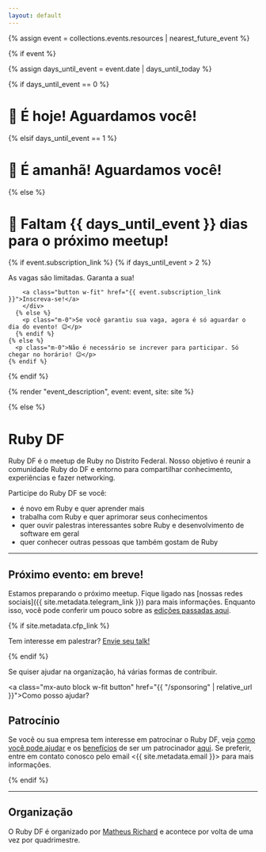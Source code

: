 ```yaml
---
layout: default
---
```


{% assign event = collections.events.resources | nearest_future_event %}

{% if event %}

{% assign days_until_event = event.date | days_until_today %}

{% if days_until_event == 0 %}
  <h1 class="mb-8">🎉 É hoje! Aguardamos você!</h1>
{% elsif days_until_event == 1 %}
  <h1 class="mb-8">🎉 É amanhã! Aguardamos você!</h1>
{% else %}
  <h1 class="mb-8">🎉 Faltam {{ days_until_event }} dias para o próximo meetup!</h1>

  <div class="w-full inline-flex justify-center mb-4">
    {% if event.subscription_link %}
      {% if days_until_event > 2 %}
        <div class="flex flex-col gap-2 items-center">
        <p class="m-0">As vagas são limitadas. Garanta a sua!</p>

        <a class="button w-fit" href="{{ event.subscription_link }}">Inscreva-se!</a>
        </div>
      {% else %}
        <p class="m-0">Se você garantiu sua vaga, agora é só aguardar o dia do evento! 😉</p>
      {% endif %}
    {% else %}
      <p class="m-0">Não é necessário se increver para participar. Só chegar no horário! 😉</p>
    {% endif %}
  </div>
{% endif %}

{% render "event_description", event: event, site: site %}

{% else %}

<h1 class="sr-only">Ruby DF</h1>

Ruby DF é o meetup de Ruby no Distrito Federal. Nosso objetivo é reunir a comunidade Ruby do DF e entorno para compartilhar conhecimento, experiências e fazer networking.

Participe do Ruby DF se você:

- é novo em Ruby e quer aprender mais
- trabalha com Ruby e quer aprimorar seus conhecimentos
- quer ouvir palestras interessantes sobre Ruby e desenvolvimento de software em geral
- quer conhecer outras pessoas que também gostam de Ruby

---

## Próximo evento: em breve!

Estamos preparando o próximo meetup. Fique ligado nas [nossas redes
sociais]({{ site.metadata.telegram_link }}) para mais informações. Enquanto isso, você pode conferir
um pouco sobre as [edições passadas aqui](/events).

{% if site.metadata.cfp_link %}
  <aside class="note">
    <p>Tem interesse em palestrar? <a class="font-bold" href="{{ cfp_link }}" target="_blank">Envie seu talk!</a></p>
  </aside>
{% endif %}

Se quiser ajudar na organização, há várias formas de contribuir.

<a class="mx-auto block w-fit button" href="{{ "/sponsoring" | relative_url }}">Como posso ajudar?</a>

## Patrocínio

Se você ou sua empresa tem interesse em patrocinar o Ruby DF, veja [como você
pode ajudar](/sponsoring#como-você-pode-ajudar) e os [benefícios](/sponsoring#o-que-podemos-oferecer) de ser um patrocinador [aqui](/sponsoring). Se preferir, entre em
contato conosco pelo email <{{ site.metadata.email }}> para mais informações.

{% endif %}

---

## Organização

O Ruby DF é organizado por [Matheus Richard](https://twitter.com/matheusrich) e acontece por volta de uma vez por quadrimestre.
